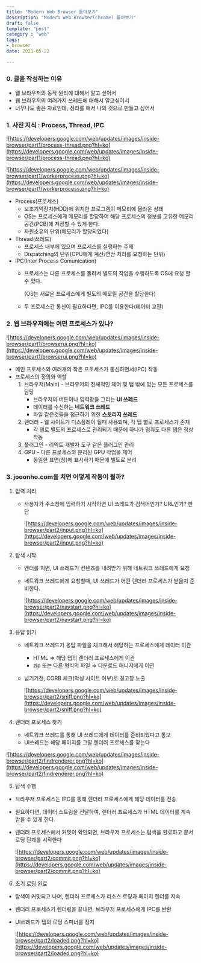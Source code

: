 ```yaml
---
title: "Modern Web Browser 톹아보기"  
description: "Modern Web Browser(Chrome) 톹아보기"
draft: false 
template: "post"
category : "web"
tags:
- browser
date: 2021-05-22

---
```

### 0. 글을 작성하는 이유

- 웹 브라우저의 동작 원리에 대해서 알고 싶어서
- 웹 브라우저의 여러가지 쓰레드에 대해서 알고싶어서
- 너무나도 좋은 자료인데, 정리를 해서 나의 것으로 만들고 싶어서

### 1. 사전 지식 : Process, Thread, IPC

![https://developers.google.com/web/updates/images/inside-browser/part1/process-thread.png?hl=ko](https://developers.google.com/web/updates/images/inside-browser/part1/process-thread.png?hl=ko)

![https://developers.google.com/web/updates/images/inside-browser/part1/workerprocess.png?hl=ko](https://developers.google.com/web/updates/images/inside-browser/part1/workerprocess.png?hl=ko)

- Process(프로세스)
    - 보조기억장치(HDD)에 위치한 프로그램이 메모리에 올라온 상태
    - OS는 프로세스에게 메모리를 할당하여 해당 프로세스의 정보를 고유한 메모리 공간(PCB)에 저장할 수 있게 한다.
    - 자원소유의 단위(메모리가 할당되었다)
- Thread(쓰레드)
    - 프로세스 내부에 있으며 프로세스를 실행하는 주제
    - Dispatching의 단위(CPU에게 계산/연산 처리를 요청하는 단위)
- IPC(Inter Process Comunication)
    - 프로세스는 다른 프로세스를 돌려서 별도의 작업을 수행하도록 OS에 요청 할 수 있다.

      (OS는 새로운 프로세스에게 별도의 메모릴 공간을 할당한다)

    - 두 프로세스간 통신이 필요하다면, IPC를 이용한다(데이터 교환)

### 2. 웹 브라우저에는 어떤 프로세스가 있나?

![https://developers.google.com/web/updates/images/inside-browser/part1/browserui.png?hl=ko](https://developers.google.com/web/updates/images/inside-browser/part1/browserui.png?hl=ko)

- 메인 프로세스와 여러개의 작은 프로세스가 통신하면서(IPC) 작동
- 프로세스의 정의와 역할
    1. 브라우저(Main) - 브라우저의 전체적인 제어 및 탭 밖에 있는 모든 프로세스를 담당
        - 브라우저의 버튼이나 입력창을 그리는 **UI 쓰레드**
        - 데이터를 수신하는 **네트워크 쓰레드**
        - 파일 같은것들을 접근하기 위한 **스토리지 쓰레드**
    2. 렌더러 - 웹 사이트가 디스플레이 될때 사용되며, 각 탭 별로 프로세스가 존재
        - 각 탭로 별도의 프로세스로 관리되기 때문에 하나가 멈춰도 다른 탭은 정상 작동
    3. 플러그인 - 리엑트 개발자 도구 같은 플러그인 관리
    4. GPU - 다른 프로세스와 분리된 GPU 작업을 제어
        - 동일한 표면(창)에 표시하기 때문에 별도로 분리

### 3. jooonho.com을 치면 어떻게 작동이 될까?

1. 입력 처리
    - 사용자가 주소창에 입력하기 시작하면 UI 쓰레드가 검색어인가? URL인가? 판단

      ![https://developers.google.com/web/updates/images/inside-browser/part2/input.png?hl=ko](https://developers.google.com/web/updates/images/inside-browser/part2/input.png?hl=ko)

2. 탐색 시작
    - 엔터를 치면, UI 쓰레드가 컨텐츠를 내려받기 위해 네트워크 쓰레드에게 요청
    - 네트워크 쓰레드에게 요청할때, UI 쓰레드가 어떤 렌더러 프로세스가 받을지 준비한다.

      ![https://developers.google.com/web/updates/images/inside-browser/part2/navstart.png?hl=ko](https://developers.google.com/web/updates/images/inside-browser/part2/navstart.png?hl=ko)

3. 응답 읽기
    - 네트워크 쓰레드가 응답 파일을 체크해서 해당하는 프로세스에게 데이터 이관
        - HTML ⇒ 해당 탭의 렌더러 프로세스에게 이관
        - zip 또는 다른 형식의 파일 ⇒ 다운로드 매니저에게 이관
    - 넘기기전, CORB 체크(악성 사이트 여부)로 경고창 노출

      ![https://developers.google.com/web/updates/images/inside-browser/part2/sniff.png?hl=ko](https://developers.google.com/web/updates/images/inside-browser/part2/sniff.png?hl=ko)

4. 렌더러 프로세스 찾기
    - 네트워크 쓰레드를 통해 UI 쓰레드에게 데이터를 준비되었다고 통보
    - UI쓰레드는 해당 페이지를 그릴 렌더러 프로세스를 찾는다

![https://developers.google.com/web/updates/images/inside-browser/part2/findrenderer.png?hl=ko](https://developers.google.com/web/updates/images/inside-browser/part2/findrenderer.png?hl=ko)

5. 탐색 수행

- 브라우저 프로세스는 IPC를 통해 렌더러 프로세스에게 해당 데이터를 전송
- 필요하다면, 데이터 스트림을 전달하여, 렌더러 프로세스가 HTML 데이터를 계속 받을 수 있게 한다.
- 렌더러 프로세스에서 커밋이 확인되면, 브라우저 프로세스는 탐색을 완료하고 문서 로딩 단계를 시작한다

  ![https://developers.google.com/web/updates/images/inside-browser/part2/commit.png?hl=ko](https://developers.google.com/web/updates/images/inside-browser/part2/commit.png?hl=ko)

6. 초기 로딩 완료

- 탐색이 커밋되고 나며, 렌더러 프로세스가 리소스 로딩과 페이지 렌더를 지속
- 렌더러 프로세스가 렌더링을 끝내면, 브라우저 프로세스에게 IPC를 반환
- UI쓰레드가 탭의 로딩 스피너를 정지

  ![https://developers.google.com/web/updates/images/inside-browser/part2/loaded.png?hl=ko](https://developers.google.com/web/updates/images/inside-browser/part2/loaded.png?hl=ko)
